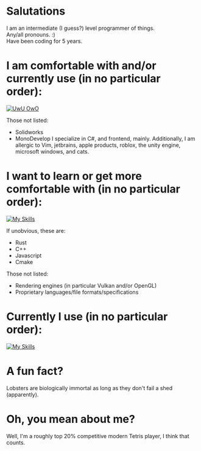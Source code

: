 # Salutations
I am an intermediate (I guess?) level programmer of things.  
Any/all pronouns. :)  
Have been coding for 5 years.  

# I am comfortable with and/or currently use (in no particular order):  
[![UwU OwO](https://skillicons.dev/icons?i=cs,py,ps,gamemakerstudio,dotnet,css,html,git,github,bitbucket,notion,regex,visualstudio,vscode,linux,arch,emacs)](https://skillicons.dev)  

Those not listed:  
- Solidworks
- MonoDevelop
I specialize in C#, and frontend, mainly.
Additionally, I am allergic to Vim, jetbrains, apple products, roblox, the unity engine, microsoft windows, and cats. 
# I want to learn or get more comfortable with (in no particular order):   
[![My Skills](https://skillicons.dev/icons?i=rust,cpp,js,cmake,c)](https://skillicons.dev)  

If unobvious, these are: 
- Rust
- C++
- Javascript
- Cmake

Those not listed:  
- Rendering engines (in particular Vulkan and/or OpenGL)
- Proprietary languages/file formats/specifications
  
# Currently I use (in no particular order):   
[![My Skills](https://skillicons.dev/icons?i=discord,notion,visualstudio,vscode,windows,github,gmail)](https://skillicons.dev)  
  
# A fun fact?   
Lobsters are biologically immortal as long as they don't fail a shed (apparently). 

# Oh, you mean about me? 
Well, I'm a roughly top 20% competitive modern Tetris player, I think that counts. 
